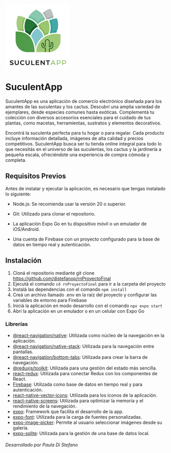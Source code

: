 !['Logo SuculentApp'](assets/icon.png)

# SuculentApp

SuculentApp es una aplicación de comercio electrónico diseñada para los amantes de las suculentas y los cactus. Descubrí una amplia variedad de ejemplares, desde especies comunes hasta exóticas. Complementá tu colección con diversos accesorios esenciales para el cuidado de tus plantas, como macetas, herramientas, sustratos y elementos decorativos. 

Encontrá la suculenta perfecta para tu hogar o para regalar. Cada producto incluye información detallada, imágenes de alta calidad y precios competitivos. SuculentApp busca ser tu tienda online integral para todo lo que necesitás en el universo de las suculentas, los cactus y la jardinería a pequeña escala, ofreciéndote una experiencia de compra cómoda y completa.

## Requisitos Previos
Antes de instalar y ejecutar la aplicación, es necesario que tengas instalado lo siguiente:

* Node.js: Se recomienda usar la versión 20 o superior.

* Git: Utilizado para clonar el repositorio.

* La aplicación Expo Go en tu dispositivo móvil o un emulador de iOS/Android.

* Una cuenta de Firebase con un proyecto configurado para la base de datos en tiempo real y autenticación.

## Instalación

1. Cloná el repositorio mediante git clone https://github.com/distefanop/rnProyectoFinal
2. Ejecutá el comando `cd rnProyectoFinal` para ir a la carpeta del proyecto
3. Instalá las dependencias con el comando `npm install`
4. Creá un archivo llamado .env en la raíz del proyecto y configurar las variables de entorno para Firebase
5. Iniciá la aplicación en modo desarrollo con el comando `npx expo start` 
6. Abrí la aplicación en un emulador o en un celular con Expo Go

### Librerías

- [@react-navigation/native](https://reactnavigation.org/docs/getting-started/): Utilizada como núcleo de la navegación en la aplicación.
- [@react-navigation/native-stack](https://reactnavigation.org/docs/native-stack-navigator/): Utilizada para la navegación entre pantallas.
- [@react-navigation/bottom-tabs](https://reactnavigation.org/docs/bottom-tab-navigator/): Utilizada para crear la barra de navegación.
- [@reduxjs/toolkit](https://redux-toolkit.js.org/introduction/getting-started): Utilizada para una gestión del estado más sencilla.
- [react-redux](https://react-redux.js.org/introduction/getting-started): Utilizada para conectar Redux con los componentes de React.
- [Firebase](https://firebase.google.com): Utilizada como base de datos en tiempo real y para autenticación.
- [react-native-vector-icons](https://github.com/oblador/react-native-vector-icons): Utilizada para los íconos de la aplicación.
- [react-native-screens](https://github.com/software-mansion/react-native-screens): Utilizada para optimizar la memoria y el rendimiento de la navegación.
- [expo](https://docs.expo.dev/versions/latest/): Framework que facilita el desarrollo de la app.
- [expo-font](https://docs.expo.dev/versions/latest/sdk/font/): Utilizada para la carga de fuentes personalizadas.
- [expo-image-picker](https://docs.expo.dev/versions/latest/sdk/imagepicker/): Permite al usuario seleccionar imágenes desde su galería.
- [expo-sqlite](https://docs.expo.dev/versions/latest/sdk/sqlite/): Utilizada para la gestión de una base de datos local.

###### Desarrollado por Paula Di Stefano